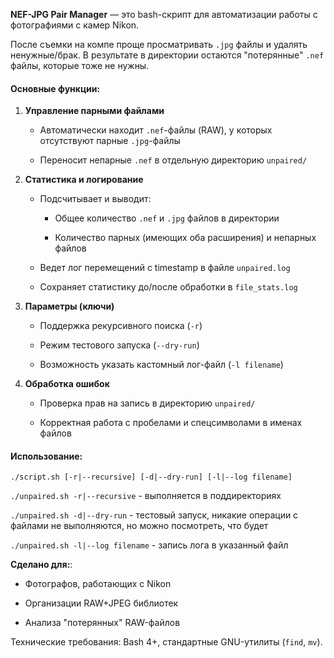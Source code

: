 
**NEF-JPG Pair Manager**  — это bash-скрипт для автоматизации работы с фотографиями с камер Nikon.

После съемки на компе проще просматривать `.jpg` файлы и удалять ненужные/брак. В результате в директории остаются  "потерянные" `.nef` файлы, которые тоже не нужны.

#### **Основные функции**:

1.  **Управление парными файлами**
    
    -   Автоматически находит  `.nef`-файлы (RAW), у которых отсутствуют парные  `.jpg`-файлы
        
    -   Переносит непарные  `.nef`  в отдельную директорию  `unpaired/`
        
2.  **Статистика и логирование**
    
    -   Подсчитывает и выводит:
        
        -   Общее количество  `.nef`  и  `.jpg`  файлов в директории
            
        -   Количество парных (имеющих оба расширения) и непарных файлов
            
    -   Ведет лог перемещений с timestamp в файле  `unpaired.log`
        
    -   Сохраняет статистику до/после обработки в  `file_stats.log`
        
3.  **Параметры (ключи)**
    
    -   Поддержка рекурсивного поиска (`-r`)
        
    -   Режим тестового запуска (`--dry-run`)
        
    -   Возможность указать кастомный лог-файл (`-l filename`)
        
4.  **Обработка ошибок**
    
    -   Проверка прав на запись в директорию `unpaired/`
        
    -   Корректная работа с пробелами и спецсимволами в именах файлов
        

#### **Использование**:


    ./script.sh [-r|--recursive] [-d|--dry-run] [-l|--log filename]
`./unpaired.sh -r|--recursive` - выполняется в поддиректориях

`./unpaired.sh -d|--dry-run` - тестовый запуск, никакие операции с файлами не выполняются, но можно посмотреть, что будет

`./unpaired.sh -l|--log filename` - запись лога в указанный файл
    

**Сделано для:**:

-   Фотографов, работающих с Nikon
    
-   Организации RAW+JPEG библиотек
    
-   Анализа "потерянных" RAW-файлов
    

Технические требования: Bash 4+, стандартные GNU-утилиты (`find`, `mv`).
